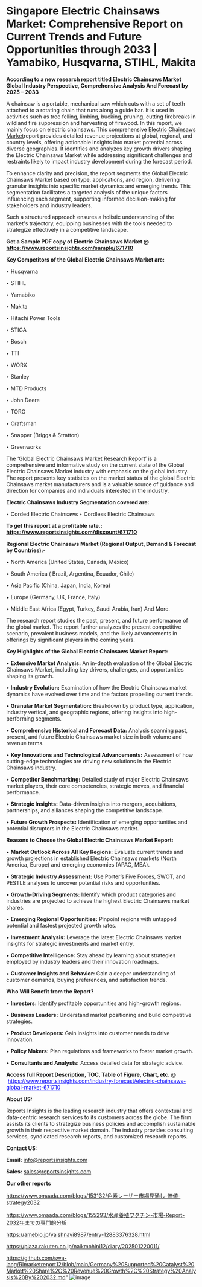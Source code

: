 # Singapore Electric Chainsaws Market: Comprehensive Report on Current Trends and Future Opportunities through 2033 | Yamabiko, Husqvarna, STIHL, Makita

<strong>According to a new research report titled Electric Chainsaws Market Global Industry Perspective, Comprehensive Analysis And Forecast by 2025 – 2033</strong>

A chainsaw is a portable, mechanical saw which cuts with a set of teeth attached to a rotating chain that runs along a guide bar. It is used in activities such as tree felling, limbing, bucking, pruning, cutting firebreaks in wildland fire suppression and harvesting of firewood. In this report, we mainly focus on electric chainsaws. This comprehensive <a href=https://www.reportsinsights.com/sample/671710>Electric Chainsaws Market</a>report provides detailed revenue projections at global, regional, and country levels, offering actionable insights into market potential across diverse geographies. It identifies and analyzes key growth drivers shaping the Electric Chainsaws Market while addressing significant challenges and restraints likely to impact industry development during the forecast period.

To enhance clarity and precision, the report segments the Global Electric Chainsaws Market based on type, applications, and region, delivering granular insights into specific market dynamics and emerging trends. This segmentation facilitates a targeted analysis of the unique factors influencing each segment, supporting informed decision-making for stakeholders and industry leaders.

Such a structured approach ensures a holistic understanding of the market's trajectory, equipping businesses with the tools needed to strategize effectively in a competitive landscape.

<strong>Get a Sample PDF copy of Electric Chainsaws Market </strong><strong>@<a href=https://www.reportsinsights.com/sample/671710 style=color:#0000ff;> https://www.reportsinsights.com/sample/671710</a></strong></font>

<strong>Key Competitors of the Global Electric Chainsaws Market are:</strong>

‣ Husqvarna

‣ STIHL

‣ Yamabiko

‣ Makita

‣ Hitachi Power Tools

‣ STIGA

‣ Bosch

‣ TTI

‣ WORX

‣ Stanley

‣ MTD Products

‣ John Deere

‣ TORO

‣ Craftsman

‣ Snapper (Briggs & Stratton)

‣ Greenworks

The ‘Global Electric Chainsaws Market Research Report’ is a comprehensive and informative study on the current state of the Global Electric Chainsaws Market industry with emphasis on the global industry. The report presents key statistics on the market status of the global Electric Chainsaws market manufacturers and is a valuable source of guidance and direction for companies and individuals interested in the industry.

<strong>Electric Chainsaws Industry Segmentation covered are:</strong>

‣ Corded Electric Chainsaws
‣ Cordless Electric Chainsaws

<strong>To get this report at a profitable rate.: <a href=https://www.reportsinsights.com/discount/671710 style=color:#0000ff;>https://www.reportsinsights.com/discount/671710</a></strong></font>

<strong>Regional Electric Chainsaws Market (Regional Output, Demand &amp; Forecast by Countries):-</strong>

• North America (United States, Canada, Mexico)

• South America ( Brazil, Argentina, Ecuador, Chile)

• Asia Pacific (China, Japan, India, Korea)

• Europe (Germany, UK, France, Italy)

• Middle East Africa (Egypt, Turkey, Saudi Arabia, Iran) And More.

The research report studies the past, present, and future performance of the global market. The report further analyzes the present competitive scenario, prevalent business models, and the likely advancements in offerings by significant players in the coming years.

<strong>Key Highlights of the Global Electric Chainsaws Market Report:</strong>

• <strong>Extensive Market Analysis:</strong> An in-depth evaluation of the Global Electric Chainsaws Market, including key drivers, challenges, and opportunities shaping its growth.

• <strong>Industry Evolution:</strong> Examination of how the Electric Chainsaws market dynamics have evolved over time and the factors propelling current trends.

• <strong>Granular Market Segmentation:</strong> Breakdown by product type, application, industry vertical, and geographic regions, offering insights into high-performing segments.

• <strong>Comprehensive Historical and Forecast Data:</strong> Analysis spanning past, present, and future Electric Chainsaws market size in both volume and revenue terms.

• <strong>Key Innovations and Technological Advancements:</strong> Assessment of how cutting-edge technologies are driving new solutions in the Electric Chainsaws industry.

• <strong>Competitor Benchmarking:</strong> Detailed study of major Electric Chainsaws market players, their core competencies, strategic moves, and financial performance.

• <strong>Strategic Insights:</strong> Data-driven insights into mergers, acquisitions, partnerships, and alliances shaping the competitive landscape.

• <strong>Future Growth Prospects:</strong> Identification of emerging opportunities and potential disruptors in the Electric Chainsaws market.

<strong>Reasons to Choose the Global Electric Chainsaws Market Report:</strong>

• <strong>Market Outlook Across All Key Regions:</strong> Evaluate current trends and growth projections in established Electric Chainsaws markets (North America, Europe) and emerging economies (APAC, MEA).

• <strong>Strategic Industry Assessment:</strong> Use Porter’s Five Forces, SWOT, and PESTLE analyses to uncover potential risks and opportunities.

• <strong>Growth-Driving Segments:</strong> Identify which product categories and industries are projected to achieve the highest Electric Chainsaws market shares.

• <strong>Emerging Regional Opportunities:</strong> Pinpoint regions with untapped potential and fastest projected growth rates.

• <strong>Investment Analysis:</strong> Leverage the latest Electric Chainsaws market insights for strategic investments and market entry.

• <strong>Competitive Intelligence:</strong> Stay ahead by learning about strategies employed by industry leaders and their innovation roadmaps.

• <strong>Customer Insights and Behavior:</strong> Gain a deeper understanding of customer demands, buying preferences, and satisfaction trends.

<strong>Who Will Benefit from the Report?</strong>

• <strong>Investors:</strong> Identify profitable opportunities and high-growth regions.

• <strong>Business Leaders:</strong> Understand market positioning and build competitive strategies.

• <strong>Product Developers:</strong> Gain insights into customer needs to drive innovation.

• <strong>Policy Makers:</strong> Plan regulations and frameworks to foster market growth.

• <strong>Consultants and Analysts:</strong> Access detailed data for strategic advice.
</ul>
<strong>Access full Report Description, TOC, Table of Figure, Chart, etc. </strong>@  <a href=https://www.reportsinsights.com/industry-forecast/electric-chainsaws-global-market-671710 style=color:#0000ff;>https://www.reportsinsights.com/industry-forecast/electric-chainsaws-global-market-671710</a></font>

<strong><strong>About US</strong>:</strong>

Reports Insights is the leading research industry that offers contextual and data-centric research services to its customers across the globe. The firm assists its clients to strategize business policies and accomplish sustainable growth in their respective market domain. The industry provides consulting services, syndicated research reports, and customized research reports.

<strong>Contact US:</strong>

<p class=""""><b>Email:</b> <a href=mailto:info@reportsinsights.com>info@reportsinsights.com</a></p>
<p class=""""><b>Sales:</b> <a href=mailto:sales@reportsinsights.com>sales@reportsinsights.com</a></p>

<strong>Our other reports</strong>

<a href=https://www.omaada.com/blogs/153132/色素レーザー市場見通し-価値-strategy2032>https://www.omaada.com/blogs/153132/色素レーザー市場見通し-価値-strategy2032</a>

<a href=https://www.omaada.com/blogs/155293/水産養殖ワクチン-市場-Report-2032年までの専門的分析>https://www.omaada.com/blogs/155293/水産養殖ワクチン-市場-Report-2032年までの専門的分析</a>

<a href=https://ameblo.jp/vaishnavi8987/entry-12883376328.html>https://ameblo.jp/vaishnavi8987/entry-12883376328.html</a>

<a href=https://plaza.rakuten.co.jp/naikmohini12/diary/202501220011/>https://plaza.rakuten.co.jp/naikmohini12/diary/202501220011/</a>

<a href=https://github.com/swa-lang/RImarketreport12/blob/main/Germany%20Supported%20Catalyst%20Market%20Share%2C%20Revenue%20Growth%2C%20Strategy%20Analysis%20By%202032.md>https://github.com/swa-lang/RImarketreport12/blob/main/Germany%20Supported%20Catalyst%20Market%20Share%2C%20Revenue%20Growth%2C%20Strategy%20Analysis%20By%202032.md</a>"
![image](https://github.com/user-attachments/assets/d20c0990-be7f-4a21-bded-3b82bb4e45e3)
